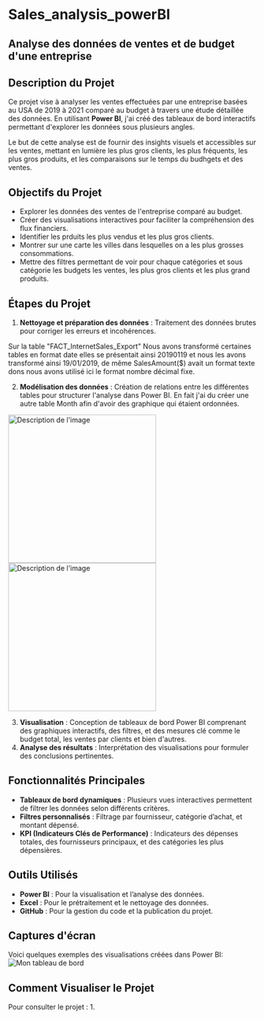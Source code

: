 # Sales_analysis_powerBI
## Analyse des données de ventes et de budget d'une entreprise


## Description du Projet
Ce projet vise à analyser les ventes effectuées par une entreprise basées au USA de 2019 à 2021 comparé au budget à travers une étude détaillée des données. En utilisant **Power BI**, j'ai créé des tableaux de bord interactifs permettant d'explorer les données sous plusieurs angles.

Le but de cette analyse est de fournir des insights visuels et accessibles sur les ventes, mettant en lumière les plus gros clients, les plus fréquents, les plus gros produits, et les comparaisons sur le temps du budhgets et des ventes.

## Objectifs du Projet
- Explorer les données des ventes de l'entreprise comparé au budget.
- Créer des visualisations interactives pour faciliter la compréhension des flux financiers.
- Identifier les prduits les plus vendus et les plus gros clients.
- Montrer sur une carte les villes dans lesquelles on a les plus grosses consommations.
- Mettre des filtres permettant de voir pour chaque catégories et sous catégorie les budgets les ventes, les plus gros clients et les plus grand produits.


## Étapes du Projet
1. **Nettoyage et préparation des données** : Traitement des données brutes pour corriger les erreurs et incohérences.

Sur la table "FACT_InternetSales_Export"
Nous avons transformé certaines tables en format date elles se présentait ainsi 20190119 et nous les avons transformé ainsi 19/01/2019, de même SalesAmount($) avait un format texte dons nous avons utilisé ici le format nombre décimal fixe.

2. **Modélisation des données** : Création de relations entre les différentes tables pour structurer l'analyse dans Power BI.
En fait j'ai du créer une autre table Month afin d'avoir des graphique qui étaient ordonnées.

<img src="https://github.com/user-attachments/assets/b4845e13-917a-4b20-9632-ecd8af11b7af" alt="Description de l'image" width="300">
<img src="https://github.com/user-attachments/assets/2818e3cc-a277-4aaa-aad7-43f1b6920a2b" alt="Description de l'image" width="300">


3. **Visualisation** : Conception de tableaux de bord Power BI comprenant des graphiques interactifs, des filtres, et des mesures clé comme le budget total, les ventes par clients et bien d'autres.
4. **Analyse des résultats** : Interprétation des visualisations pour formuler des conclusions pertinentes.

## Fonctionnalités Principales
- **Tableaux de bord dynamiques** : Plusieurs vues interactives permettent de filtrer les données selon différents critères.
- **Filtres personnalisés** : Filtrage par fournisseur, catégorie d’achat, et montant dépensé.
- **KPI (Indicateurs Clés de Performance)** : Indicateurs des dépenses totales, des fournisseurs principaux, et des catégories les plus dépensières.
  
## Outils Utilisés
- **Power BI** : Pour la visualisation et l’analyse des données.
- **Excel** : Pour le prétraitement et le nettoyage des données.
- **GitHub** : Pour la gestion du code et la publication du projet.

## Captures d'écran
Voici quelques exemples des visualisations créées dans Power BI:
![Mon tableau de bord](https://github.com/user-attachments/assets/3341f248-d113-4b1e-99b0-e7655920099f)



## Comment Visualiser le Projet
Pour consulter le projet :
1. 

